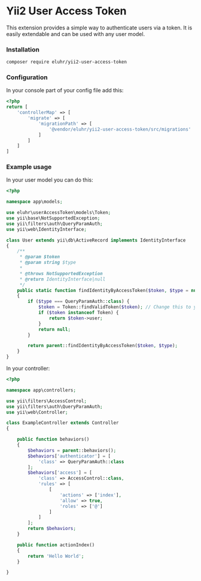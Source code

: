 # Yii2 User Access Token

This extension provides a simple way to authenticate users via a token. It is easily extendable and can be used with any
user model.

### Installation

```bash
composer require eluhr/yii2-user-access-token
```

### Configuration

In your console part of your config file add this:

```php
<?php
return [
    'controllerMap' => [
        'migrate' => [
            'migrationPath' => [
                '@vendor/eluhr/yii2-user-access-token/src/migrations'
            ]
        ]
    ]
]
```

### Example usage

In your user model you can do this:

```php
<?php

namespace app\models;

use eluhr\userAccessToken\models\Token;
use yii\base\NotSupportedException;
use yii\filters\auth\QueryParamAuth;
use yii\web\IdentityInterface;

class User extends yii\db\ActiveRecord implements IdentityInterface
{
    /**
     * @param $token
     * @param string $type
     *
     * @throws NotSupportedException
     * @return IdentityInterface|null
     */
    public static function findIdentityByAccessToken($token, $type = null)
    {
        if ($type === QueryParamAuth::class) {
            $token = Token::findValidToken($token); // Change this to your token model if needed
            if ($token instanceof Token) {
                return $token->user;
            }
            return null;
        }

        return parent::findIdentityByAccessToken($token, $type);
    }
}
```

In your controller:

```php
<?php

namespace app\controllers;

use yii\filters\AccessControl;
use yii\filters\auth\QueryParamAuth;
use yii\web\Controller;

class ExampleController extends Controller
{

    public function behaviors()
    {
        $behaviors = parent::behaviors();
        $behaviors['authenticator'] = [
            'class' => QueryParamAuth::class
        ];
        $behaviors['access'] = [
            'class' => AccessControl::class,
            'rules' => [
                [
                    'actions' => ['index'],
                    'allow' => true,
                    'roles' => ['@']
                ]
            ]
        ];
        return $behaviors;
    }

    public function actionIndex()
    {
        return 'Hello World';
    }

}
```
